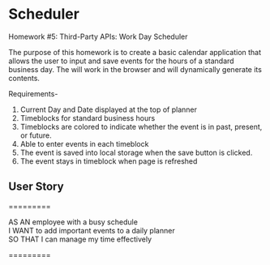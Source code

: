 # Scheduler

Homework #5: Third-Party APIs: Work Day Scheduler

The purpose of this homework is to create a basic calendar application that allows 
the user to input and save events for the hours of a standard business day. The will 
work in the browser and will dynamically generate its contents.

Requirements-

1) Current Day and Date displayed at the top of planner
2) Timeblocks for standard business hours 
3) Timeblocks are colored to indicate whether the event
   is in past, present, or future. 
4) Able to enter events in each timeblock
5) The event is saved into local storage when the save 
   button is clicked. 
6) The event stays in timeblock when page is refreshed 

## User Story

=========

AS AN employee with a busy schedule <br>
I WANT to add important events to a daily planner <br>
SO THAT I can manage my time effectively <br>

=========
